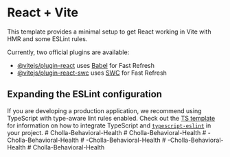 # React + Vite

This template provides a minimal setup to get React working in Vite with HMR and some ESLint rules.

Currently, two official plugins are available:

- [@vitejs/plugin-react](https://github.com/vitejs/vite-plugin-react/blob/main/packages/plugin-react) uses [Babel](https://babeljs.io/) for Fast Refresh
- [@vitejs/plugin-react-swc](https://github.com/vitejs/vite-plugin-react/blob/main/packages/plugin-react-swc) uses [SWC](https://swc.rs/) for Fast Refresh

## Expanding the ESLint configuration

If you are developing a production application, we recommend using TypeScript with type-aware lint rules enabled. Check out the [TS template](https://github.com/vitejs/vite/tree/main/packages/create-vite/template-react-ts) for information on how to integrate TypeScript and [`typescript-eslint`](https://typescript-eslint.io) in your project.
#   C h o l l a - B e h a v i o r a l - H e a l t h  
 #   C h o l l a - B e h a v i o r a l - H e a l t h  
 #   - C h o l l a - B e h a v i o r a l - H e a l t h  
 #   - C h o l l a - B e h a v i o r a l - H e a l t h  
 #   - C h o l l a - B e h a v i o r a l - H e a l t h  
 #   C h o l l a - B e h a v i o r a l - H e a l t h  
 
